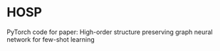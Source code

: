 # HOSP
PyTorch code for paper: High-order structure preserving graph neural network for few-shot learning
